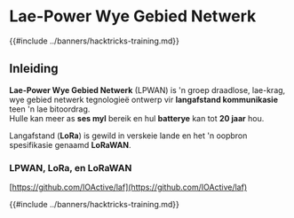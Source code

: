 # Lae-Power Wye Gebied Netwerk

{{#include ../banners/hacktricks-training.md}}

## Inleiding

**Lae-Power Wye Gebied Netwerk** (LPWAN) is 'n groep draadlose, lae-krag, wye gebied netwerk tegnologieë ontwerp vir **langafstand kommunikasie** teen 'n lae bitoordrag.\
Hulle kan meer as **ses myl** bereik en hul **batterye** kan tot **20 jaar** hou.

Langafstand (**LoRa**) is gewild in verskeie lande en het 'n oopbron spesifikasie genaamd **LoRaWAN**.

### LPWAN, LoRa, en LoRaWAN

[https://github.com/IOActive/laf](https://github.com/IOActive/laf)

{{#include ../banners/hacktricks-training.md}}
